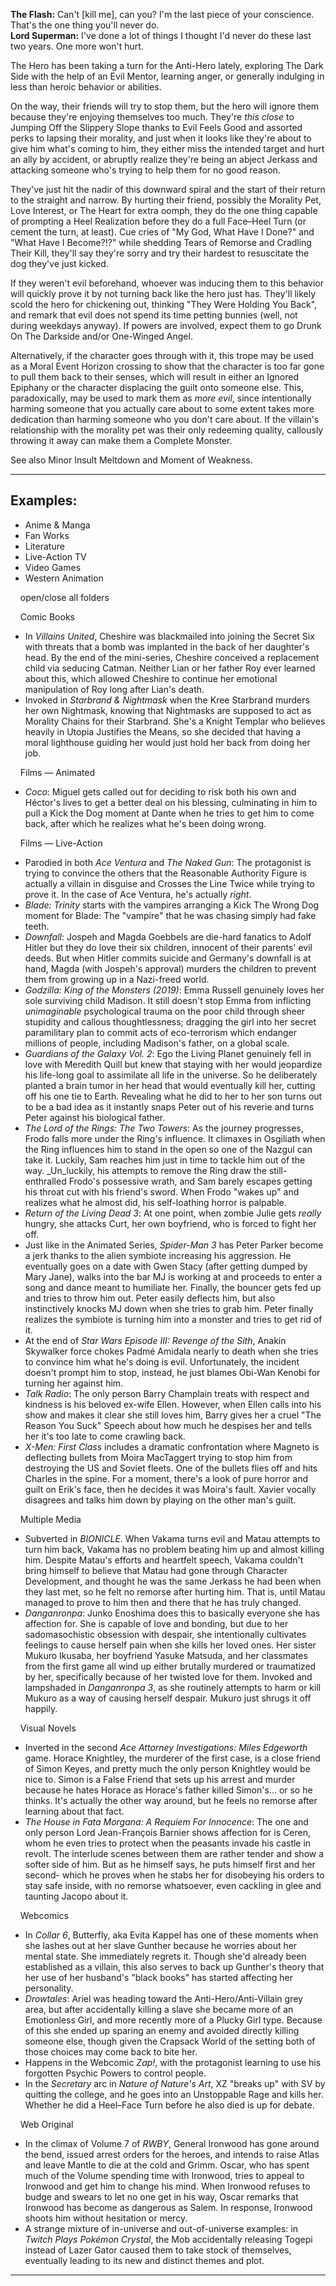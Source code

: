 **The Flash:** Can't \[kill me\], can you? I'm the last piece of your conscience. That's the one thing you'll never do.  
**Lord Superman:** I've done a lot of things I thought I'd never do these last two years. One more won't hurt.

The Hero has been taking a turn for the Anti-Hero lately, exploring The Dark Side with the help of an Evil Mentor, learning anger, or generally indulging in less than heroic behavior or abilities.

On the way, their friends will try to stop them, but the hero will ignore them because they're enjoying themselves too much. They're _this close_ to Jumping Off the Slippery Slope thanks to Evil Feels Good and assorted perks to lapsing their morality, and just when it looks like they're about to give him what's coming to him, they either miss the intended target and hurt an ally by accident, or abruptly realize they're being an abject Jerkass and attacking someone who's trying to help them for no good reason.

They've just hit the nadir of this downward spiral and the start of their return to the straight and narrow. By hurting their friend, possibly the Morality Pet, Love Interest, or The Heart for extra oomph, they do the one thing capable of prompting a Heel Realization before they do a full Face–Heel Turn (or cement the turn, at least). Cue cries of "My God, What Have I Done?" and "What Have I Become?!?" while shedding Tears of Remorse and Cradling Their Kill, they'll say they're sorry and try their hardest to resuscitate the dog they've just kicked.

If they weren't evil beforehand, whoever was inducing them to this behavior will quickly prove it by not turning back like the hero just has. They'll likely scold the hero for chickening out, thinking "They Were Holding You Back", and remark that evil does not spend its time petting bunnies (well, not during weekdays anyway). If powers are involved, expect them to go Drunk On The Darkside and/or One-Winged Angel.

Alternatively, if the character goes through with it, this trope may be used as a Moral Event Horizon crossing to show that the character is too far gone to pull them back to their senses, which will result in either an Ignored Epiphany or the character displacing the guilt onto someone else. This, paradoxically, may be used to mark them as _more evil_, since intentionally harming someone that you actually care about to some extent takes more dedication than harming someone who you don't care about. If the villain's relationship with the morality pet was their only redeeming quality, callously throwing it away can make them a Complete Monster.

See also Minor Insult Meltdown and Moment of Weakness.

___

## Examples:

-   Anime & Manga
-   Fan Works
-   Literature
-   Live-Action TV
-   Video Games
-   Western Animation

    open/close all folders 

    Comic Books 

-   In _Villains United_, Cheshire was blackmailed into joining the Secret Six with threats that a bomb was implanted in the back of her daughter's head. By the end of the mini-series, Cheshire conceived a replacement child via seducing Catman. Neither Lian or her father Roy ever learned about this, which allowed Cheshire to continue her emotional manipulation of Roy long after Lian's death.
-   Invoked in _Starbrand & Nightmask_ when the Kree Starbrand murders her own Nightmask, knowing that Nightmasks are supposed to act as Morality Chains for their Starbrand. She's a Knight Templar who believes heavily in Utopia Justifies the Means, so she decided that having a moral lighthouse guiding her would just hold her back from doing her job.

    Films — Animated 

-   _Coco_: Miguel gets called out for deciding to risk both his own and Héctor's lives to get a better deal on his blessing, culminating in him to pull a Kick the Dog moment at Dante when he tries to get him to come back, after which he realizes what he's been doing wrong.

    Films — Live-Action 

-   Parodied in both _Ace Ventura_ and _The Naked Gun_: The protagonist is trying to convince the others that the Reasonable Authority Figure is actually a villain in disguise and Crosses the Line Twice while trying to prove it. In the case of Ace Ventura, he's actually _right_.
-   _Blade: Trinity_ starts with the vampires arranging a Kick The Wrong Dog moment for Blade: The "vampire" that he was chasing simply had fake teeth.
-   _Downfall_: Jospeh and Magda Goebbels are die-hard fanatics to Adolf Hitler but they do love their six children, innocent of their parents' evil deeds. But when Hitler commits suicide and Germany's downfall is at hand, Magda (with Jospeh's approval) murders the children to prevent them from growing up in a Nazi-freed world.
-   _Godzilla: King of the Monsters (2019)_: Emma Russell genuinely loves her sole surviving child Madison. It still doesn't stop Emma from inflicting _unimaginable_ psychological trauma on the poor child through sheer stupidity and callous thoughtlessness; dragging the girl into her secret paramilitary plan to commit acts of eco-terrorism which endanger millions of people, including Madison's father, on a global scale.
-   _Guardians of the Galaxy Vol. 2_: Ego the Living Planet genuinely fell in love with Meredith Quill but knew that staying with her would jeopardize his life-long goal to assimilate all life in the universe. So he deliberately planted a brain tumor in her head that would eventually kill her, cutting off his one tie to Earth. Revealing what he did to her to her son turns out to be a bad idea as it instantly snaps Peter out of his reverie and turns Peter against his biological father.
-   _The Lord of the Rings: The Two Towers_: As the journey progresses, Frodo falls more under the Ring's influence. It climaxes in Osgiliath when the Ring influences him to stand in the open so one of the Nazgul can take it. Luckily, Sam reaches him just in time to tackle him out of the way. _Un_luckily, his attempts to remove the Ring draw the still-enthralled Frodo's possessive wrath, and Sam barely escapes getting his throat cut with his friend's sword. When Frodo "wakes up" and realizes what he almost did, his self-loathing horror is palpable.
-   _Return of the Living Dead 3_: At one point, when zombie Julie gets _really_ hungry, she attacks Curt, her own boyfriend, who is forced to fight her off.
-   Just like in the Animated Series, _Spider-Man 3_ has Peter Parker become a jerk thanks to the alien symbiote increasing his aggression. He eventually goes on a date with Gwen Stacy (after getting dumped by Mary Jane), walks into the bar MJ is working at and proceeds to enter a song and dance meant to humiliate her. Finally, the bouncer gets fed up and tries to throw him out. Peter easily deflects him, but also instinctively knocks MJ down when she tries to grab him. Peter finally realizes the symbiote is turning him into a monster and tries to get rid of it.
-   At the end of _Star Wars Episode III: Revenge of the Sith_, Anakin Skywalker force chokes Padmé Amidala nearly to death when she tries to convince him what he's doing is evil. Unfortunately, the incident doesn't prompt him to stop, instead, he just blames Obi-Wan Kenobi for turning her against him.
-   _Talk Radio_: The only person Barry Champlain treats with respect and kindness is his beloved ex-wife Ellen. However, when Ellen calls into his show and makes it clear she still loves him, Barry gives her a cruel "The Reason You Suck" Speech about how much he despises her and tells her it's too late to come crawling back.
-   _X-Men: First Class_ includes a dramatic confrontation where Magneto is deflecting bullets from Moira MacTaggert trying to stop him from destroying the US and Soviet fleets. One of the bullets flies off and hits Charles in the spine. For a moment, there's a look of pure horror and guilt on Erik's face, then he decides it was Moira's fault. Xavier vocally disagrees and talks him down by playing on the other man's guilt.

    Multiple Media 

-   Subverted in _BIONICLE_. When Vakama turns evil and Matau attempts to turn him back, Vakama has no problem beating him up and almost killing him. Despite Matau's efforts and heartfelt speech, Vakama couldn't bring himself to believe that Matau had gone through Character Development, and thought he was the same Jerkass he had been when they last met, so he felt no remorse after hurting him. That is, until Matau managed to prove to him then and there that he has truly changed.
-   _Danganronpa_: Junko Enoshima does this to basically everyone she has affection for. She is capable of love and bonding, but due to her sadomasochistic obsession with despair, she intentionally cultivates feelings to cause herself pain when she kills her loved ones. Her sister Mukuro Ikusaba, her boyfriend Yasuke Matsuda, and her classmates from the first game all wind up either brutally murdered or traumatized by her, specifically because of her twisted love for them. Invoked and lampshaded in _Danganronpa 3_, as she routinely attempts to harm or kill Mukuro as a way of causing herself despair. Mukuro just shrugs it off happily.

    Visual Novels 

-   Inverted in the second _Ace Attorney Investigations: Miles Edgeworth_ game. Horace Knightley, the murderer of the first case, is a close friend of Simon Keyes, and pretty much the only person Knightley would be nice to. Simon is a False Friend that sets up his arrest and murder because he hates Horace as Horace's father killed Simon's... or so he thinks. It's actually the other way around, but he feels no remorse after learning about that fact.
-   _The House in Fata Morgana: A Requiem For Innocence_: The one and only person Lord Jean-François Barnier shows affection for is Ceren, whom he even tries to protect when the peasants invade his castle in revolt. The interlude scenes between them are rather tender and show a softer side of him. But as he himself says, he puts himself first and her second- which he proves when he stabs her for disobeying his orders to stay safe inside, with no remorse whatsoever, even cackling in glee and taunting Jacopo about it.

    Webcomics 

-   In _Collar 6_, Butterfly, aka Evita Kappel has one of these moments when she lashes out at her slave Gunther because he worries about her mental state. She immediately regrets it. Though she'd already been established as a villain, this also serves to back up Gunther's theory that her use of her husband's "black books" has started affecting her personality.
-   _Drowtales_: Ariel was heading toward the Anti-Hero/Anti-Villain grey area, but after accidentally killing a slave she became more of an Emotionless Girl, and more recently more of a Plucky Girl type. Because of this she ended up sparing an enemy and avoided directly killing someone else, though given the Crapsack World of the setting both of those choices may come back to bite her.
-   Happens in the Webcomic _Zap!_, with the protagonist learning to use his forgotten Psychic Powers to control people.
-   In the _Secretary_ arc in _Nature of Nature's Art_, XZ "breaks up" with SV by quitting the college, and he goes into an Unstoppable Rage and kills her. Whether he did a Heel–Face Turn before he also died is up for debate.

    Web Original 

-   In the climax of Volume 7 of _RWBY_, General Ironwood has gone around the bend, issued arrest orders for the heroes, and intends to raise Atlas and leave Mantle to die at the cold and Grimm. Oscar, who has spent much of the Volume spending time with Ironwood, tries to appeal to Ironwood and get him to change his mind. When Ironwood refuses to budge and swears to let no one get in his way, Oscar remarks that Ironwood has become as dangerous as Salem. In response, Ironwood shoots him without hesitation or mercy.
-   A strange mixture of in-universe and out-of-universe examples: in _Twitch Plays Pokémon Crystal_, the Mob accidentally releasing Togepi instead of Lazer Gator caused them to take stock of themselves, eventually leading to its new and distinct themes and plot.

___